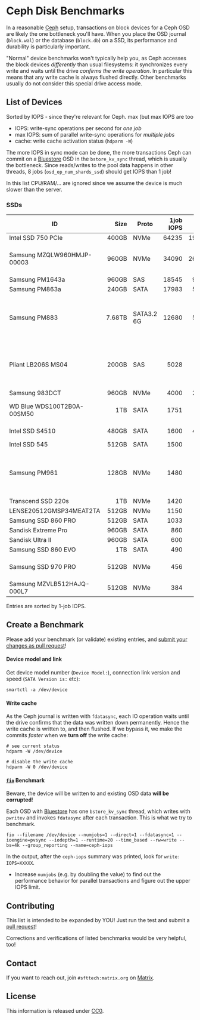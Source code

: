 Ceph Disk Benchmarks
====================

In a reasonable [Ceph](https://ceph.com/) setup, transactions on block devices for a Ceph OSD are likely the one bottleneck you'll have.
When you place the OSD journal (`block.wal`) or the database (`block.db`) on a SSD, its performance and durability is particularly important.

"Normal" device benchmarks won't typically help you, as Ceph accesses the block devices *differently* than usual filesystems: it synchronizes every write and waits until the drive *confirms the write operation*.
In particular this means that any write cache is always flushed directly. Other benchmarks usually do not consider this special drive access mode.


## List of Devices

Sorted by IOPS - since they're relevant for Ceph. max (but max IOPS are too

* IOPS: write-sync operations per second for *one job*
* max IOPS: sum of parallel write-sync operations for *multiple jobs*
* cache: write cache activation status (`hdparm -W`)

The more IOPS in sync mode can be done, the more transactions Ceph can commit on a [Bluestore](https://docs.ceph.com/en/latest/rados/configuration/storage-devices/#bluestore) OSD in the `bstore_kv_sync` thread, which is usually the bottleneck.
Since reads/writes to the pool data happens in other threads, 8 jobs (`osd_op_num_shards_ssd`) should get IOPS than 1 job!

In this list CPU/RAM/... are ignored since we assume the device is much slower than the server.


### SSDs

| ID                             |    Size | Proto      | 1job IOPS | max IOPS | peak #Jobs | cache | Notes   |
|--------------------------------|--------:|------------|----------:|---------:|-----------:|-------|---------|
| Intel SSD 750 PCIe             |   400GB | NVMe       |     64235 |   192440 |          8 |     - | asymptotic |
| Samsung MZQLW960HMJP-00003     |   960GB | NVMe       |     34090 |   268030 |         16 |     - | linear up to ~8 jobs, then asymptotic |
| Samsung PM1643a                |   960GB | SAS        |     18545 |    93229 |         16 |     - | asymptotic |
| Samsung PM863a                 |   240GB | SATA       |     17983 |    58876 |         10 |   off | asymptotic |
| Samsung PM883                  |  7.68TB | SATA3.2 6G |     12680 |    59338 |         16 |   off | asymptotic; cache on: 5094 @ 1job, 27521 @16 |
| Pliant LB206S MS04             |   200GB | SAS        |      5028 |     5028 |          1 |     - | more jobs slow down. 2: 2651, 6: 1088, 8: 745, 10: 784 |
| Samsung 983DCT                 |   960GB | NVMe       |      4000 |    22570 |          8 |     - | asymptotic |
| WD Blue WDS100T2B0A-00SM50     |     1TB | SATA       |      1751 |     2225 |          2 |   off | 2 jobs already saturate |
| Intel SSD S4510                |   480GB | SATA       |      1600 |    48409 |         15 |   off | linear until capped |
| Intel SSD 545                  |   512GB | SATA       |      1500 |     6460 |          8 |     - | asymptotic |
| Samsung PM961                  |   128GB | NVMe       |      1480 |     1480 |          1 |     - | more jobs slow down. 2: 818, 3: 1092, 4: 525, 5: 569 |
| Transcend SSD 220s             |     1TB | NVMe       |      1420 |     5760 |          8 |     - | asymptotic |
| LENSE20512GMSP34MEAT2TA        |   512GB | NVMe       |      1150 |     3164 |          4 |     - | asymptotic |
| Samsung SSD 860 PRO            |   512GB | SATA       |      1033 |     5915 |         15 |     - | asymptotic |
| Sandisk Extreme Pro            |   960GB | SATA       |       860 |     3400 |          8 |     - | asymptotic |
| Sandisk Ultra II               |   960GB | SATA       |       600 |     3640 |          8 |     - | asymptotic |
| Samsung SSD 860 EVO            |     1TB | SATA       |       490 |     1728 |         14 |     - | asymptotic |
| Samsung SSD 970 PRO            |   512GB | NVMe       |       456 |      840 |          2 |     - | 2 jobs already saturate |
| Samsung MZVLB512HAJQ-000L7     |   512GB | NVMe       |       384 |     1164 |         10 |     - | asymptotic |

Entries are sorted by 1-job IOPS.


## Create a Benchmark

Please add your benchmark (or validate) existing entries, and [submit your changes as pull request](#contributing)!


#### Device model and link

Get device model number (`Device Model:`), connection link version and speed (`SATA Version is:` etc):

```
smartctl -a /dev/device
```

#### Write cache

As the Ceph journal is written with `fdatasync`, each IO operation waits until the drive confirms that the data was written down permanently.
Hence the write cache is written to, and then flushed. If we bypass it, we make the commits *faster* when we **turn off** the write cache:

```
# see current status
hdparm -W /dev/device

# disable the write cache
hdparm -W 0 /dev/device
```

#### [`fio`](https://fio.readthedocs.io/en/latest/index.html) Benchmark

Beware, the device will be written to and existing OSD data **will be corrupted**!

Each OSD with [Bluestore](https://docs.ceph.com/en/latest/rados/configuration/storage-devices/#bluestore) has one `bstore_kv_sync` thread, which writes with `pwritev` and invokes `fdatasync` after each transaction. This is what we try to benchmark.

```
fio --filename /dev/device --numjobs=1 --direct=1 --fdatasync=1 --ioengine=pvsync --iodepth=1 --runtime=20 --time_based --rw=write --bs=4k --group_reporting --name=ceph-iops
```

In the output, after the `ceph-iops` summary was printed, look for `write: IOPS=XXXXX`.

* Increase `numjobs` (e.g. by doubling the value) to find out the performance behavior for parallel transactions and figure out the upper IOPS limit.


## Contributing

This list is intended to be expanded by YOU! Just run the test and submit a [pull request](https://help.github.com/articles/creating-a-pull-request/)!

Corrections and verifications of listed benchmarks would be very helpful, too!


## Contact

If you want to reach out, join `#sfttech:matrix.org` on [Matrix](https://matrix.org).


## License

This information is released under [CC0](http://creativecommons.org/publicdomain/zero/1.0/).
